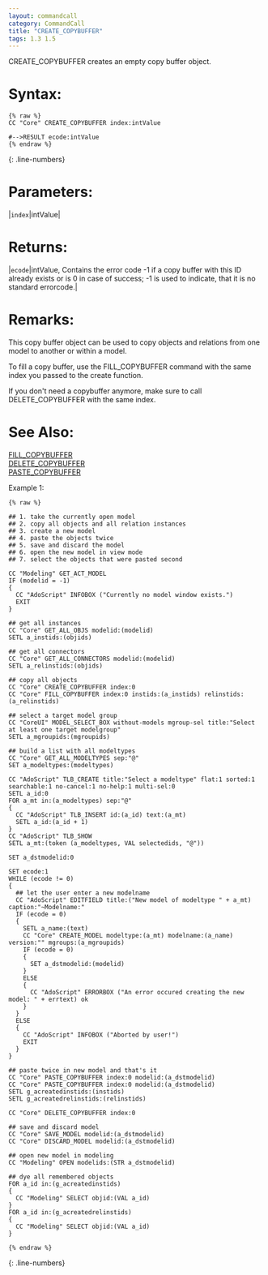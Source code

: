 ```yaml
---
layout: commandcall
category: CommandCall
title: "CREATE_COPYBUFFER"
tags: 1.3 1.5
---
```


CREATE_COPYBUFFER creates an empty copy buffer object.

# Syntax:  

```adoscript
{% raw %}
CC "Core" CREATE_COPYBUFFER index:intValue

#-->RESULT ecode:intValue
{% endraw %}
```
{: .line-numbers}

# Parameters:  

|`index`|intValue|

# Returns:  

|`ecode`|intValue, Contains the error code -1 if a copy buffer with this ID already exists or is 0 in case of success; -1 is used to indicate, that it is no standard errorcode.|

# Remarks:

This copy buffer object can be used to copy objects and relations from one model to another or within a model.

To fill a copy buffer, use the FILL_COPYBUFFER command with the same index you passed to the create function.

If you don't need a copybuffer anymore, make sure to call DELETE_COPYBUFFER with the same index.

# See Also:  

[FILL_COPYBUFFER](fill_copybuffer.html "FILL_COPYBUFFER")  
[DELETE_COPYBUFFER](delete_copybuffer.html "DELETE_COPYBUFFER")  
[PASTE_COPYBUFFER](paste_copybuffer.html "PASTE_COPYBUFFER")  


Example 1:

```adoscript
{% raw %}

## 1. take the currently open model
## 2. copy all objects and all relation instances
## 3. create a new model
## 4. paste the objects twice
## 5. save and discard the model
## 6. open the new model in view mode
## 7. select the objects that were pasted second

CC "Modeling" GET_ACT_MODEL
IF (modelid = -1)
{
  CC "AdoScript" INFOBOX ("Currently no model window exists.")
  EXIT
}

## get all instances
CC "Core" GET_ALL_OBJS modelid:(modelid)
SETL a_instids:(objids)

## get all connectors
CC "Core" GET_ALL_CONNECTORS modelid:(modelid)
SETL a_relinstids:(objids)

## copy all objects
CC "Core" CREATE_COPYBUFFER index:0
CC "Core" FILL_COPYBUFFER index:0 instids:(a_instids) relinstids:(a_relinstids)

## select a target model group
CC "CoreUI" MODEL_SELECT_BOX without-models mgroup-sel title:"Select at least one target modelgroup"
SETL a_mgroupids:(mgroupids)

## build a list with all modeltypes
CC "Core" GET_ALL_MODELTYPES sep:"@"
SET a_modeltypes:(modeltypes)

CC "AdoScript" TLB_CREATE title:"Select a modeltype" flat:1 sorted:1 searchable:1 no-cancel:1 no-help:1 multi-sel:0
SETL a_id:0
FOR a_mt in:(a_modeltypes) sep:"@"
{
  CC "AdoScript" TLB_INSERT id:(a_id) text:(a_mt)
  SETL a_id:(a_id + 1)
}
CC "AdoScript" TLB_SHOW
SETL a_mt:(token (a_modeltypes, VAL selectedids, "@"))

SET a_dstmodelid:0

SET ecode:1
WHILE (ecode != 0)
{
  ## let the user enter a new modelname
  CC "AdoScript" EDITFIELD title:("New model of modeltype " + a_mt) caption:"~Modelname:"
  IF (ecode = 0)
  {
    SETL a_name:(text)
    CC "Core" CREATE_MODEL modeltype:(a_mt) modelname:(a_name) version:"" mgroups:(a_mgroupids)
    IF (ecode = 0)
    {
      SET a_dstmodelid:(modelid)
    }
    ELSE
    {
      CC "AdoScript" ERRORBOX ("An error occured creating the new model: " + errtext) ok
    }
  }
  ELSE
  {
    CC "AdoScript" INFOBOX ("Aborted by user!")
    EXIT
  }
}

## paste twice in new model and that's it
CC "Core" PASTE_COPYBUFFER index:0 modelid:(a_dstmodelid)
CC "Core" PASTE_COPYBUFFER index:0 modelid:(a_dstmodelid)
SETL g_acreatedinstids:(instids)
SETL g_acreatedrelinstids:(relinstids)

CC "Core" DELETE_COPYBUFFER index:0

## save and discard model
CC "Core" SAVE_MODEL modelid:(a_dstmodelid)
CC "Core" DISCARD_MODEL modelid:(a_dstmodelid)

## open new model in modeling
CC "Modeling" OPEN modelids:(STR a_dstmodelid)

## dye all remembered objects
FOR a_id in:(g_acreatedinstids)
{
  CC "Modeling" SELECT objid:(VAL a_id)
}
FOR a_id in:(g_acreatedrelinstids)
{
  CC "Modeling" SELECT objid:(VAL a_id)
}

{% endraw %}
```
{: .line-numbers}

